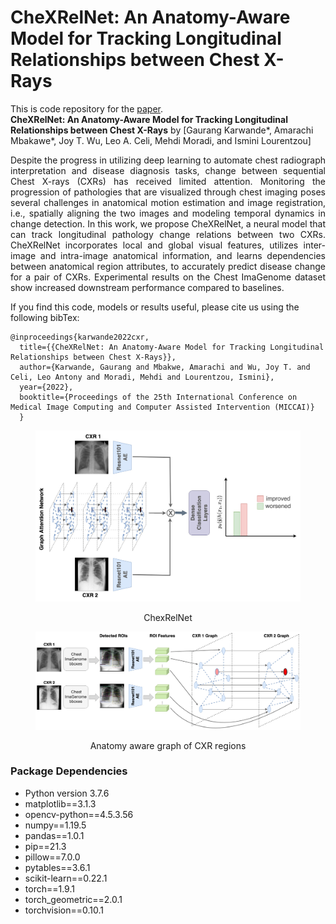 # CheXRelNet: An Anatomy-Aware Model for Tracking Longitudinal Relationships between Chest X-Rays

This is code repository for the [paper](https://arxiv.org/abs/2208.03873).
<br />
**CheXRelNet: An Anatomy-Aware Model for Tracking Longitudinal Relationships between Chest X-Rays**
by [Gaurang Karwande*, Amarachi Mbakawe*, Joy T. Wu, Leo A. Celi, Mehdi Moradi, and Ismini Lourentzou]
<br />
<p align='justify'> Despite the progress in utilizing deep learning to automate chest radiograph interpretation and disease diagnosis tasks, change between sequential Chest X-rays (CXRs) has received limited attention. Monitoring the progression of pathologies that are visualized through chest imaging poses several challenges in anatomical motion estimation and image registration, i.e., spatially aligning the two images and modeling temporal dynamics in change detection. In this work, we propose CheXRelNet, a neural model that can track longitudinal pathology change relations between two CXRs. CheXRelNet incorporates local and global visual features, utilizes inter-image and intra-image anatomical information, and learns dependencies between anatomical region attributes, to accurately predict disease change for a pair of CXRs. Experimental results on the Chest ImaGenome dataset show increased downstream performance compared to baselines. </p>

If you find this code, models or results useful, please cite us using the following bibTex:
```
@inproceedings{karwande2022cxr,
  title={{CheXRelNet: An Anatomy-Aware Model for Tracking Longitudinal Relationships between Chest X-Rays}},
  author={Karwande, Gaurang and Mbakwe, Amarachi and Wu, Joy T. and Celi, Leo Antony and Moradi, Mehdi and Lourentzou, Ismini},
  year={2022},
  booktitle={Proceedings of the 25th International Conference on Medical Image Computing and Computer Assisted Intervention (MICCAI)}
  }
```
<figure>
<p align='center'>
<img src='https://github.com/Gaurangkarwande/ChexRelNet/blob/master/figures/model.jpg' width='600'/, cap>
</p>
<p align='center'>
<figcaption='center'>ChexRelNet</figcaption>
</p>
</figure>

<figure>
<p align='center'>
<img src='https://github.com/Gaurangkarwande/ChexRelNet/blob/master/figures/graph_construction.jpg' width='600'/, cap>
</p>
<p align='center'>
<figcaption='center'>Anatomy aware graph of CXR regions</figcaption>
</p>
</figure>

### Package Dependencies
- Python version 3.7.6
- matplotlib==3.1.3
- opencv-python==4.5.3.56
- numpy==1.19.5
- pandas==1.0.1
- pip==21.3
- pillow==7.0.0
- pytables==3.6.1
- scikit-learn==0.22.1
- torch==1.9.1
- torch_geometric==2.0.1
- torchvision==0.10.1

